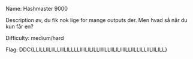 Name:
Hashmaster 9000

Description
øv, du fik nok lige for mange outputs der. 
Men hvad så når du kun får en?

Difficulty:
medium/hard

Flag:
DDC{LLlLLllLllLLlllLlLLLLllllLlLlLLllllLLllLlLllllLLllLLlLLllLllLlLL}